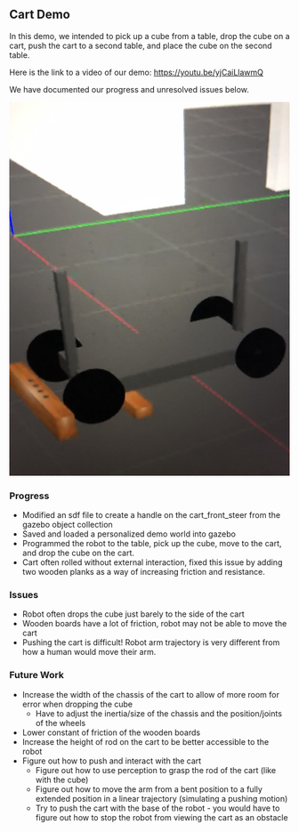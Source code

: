 ## Cart Demo 
In this demo, we intended to pick up a cube from a table, drop the cube on a cart, push the cart to a second table, and place the cube on the second table.

Here is the link to a video of our demo: https://youtu.be/yjCaiLlawmQ

We have documented our progress and unresolved issues below.

![alt text](cart_image.jpg)

### Progress
* Modified an sdf file to create a handle on the cart_front_steer from the gazebo object collection
* Saved and loaded a personalized demo world into gazebo
* Programmed the robot to the table, pick up the cube, move to the cart, and drop the cube on the cart.
* Cart often rolled without external interaction, fixed this issue by adding two wooden planks as a way of increasing friction and resistance.

### Issues
* Robot often drops the cube just barely to the side of the cart
* Wooden boards have a lot of friction, robot may not be able to move the cart
* Pushing the cart is difficult! Robot arm trajectory is very different from how a human would move their arm.

### Future Work
* Increase the width of the chassis of the cart to allow of more room for error when dropping the cube
  * Have to adjust the inertia/size of the chassis and the position/joints of the wheels
* Lower constant of friction of the wooden boards
* Increase the height of rod on the cart to be better accessible to the robot
* Figure out how to push and interact with the cart
  * Figure out how to use perception to grasp the rod of the cart (like with the cube)
  * Figure out how to move the arm from a bent position to a fully extended position in a linear trajectory (simulating a pushing motion)
  * Try to push the cart with the base of the robot - you would have to figure out how to stop the robot from viewing the cart as an obstacle

